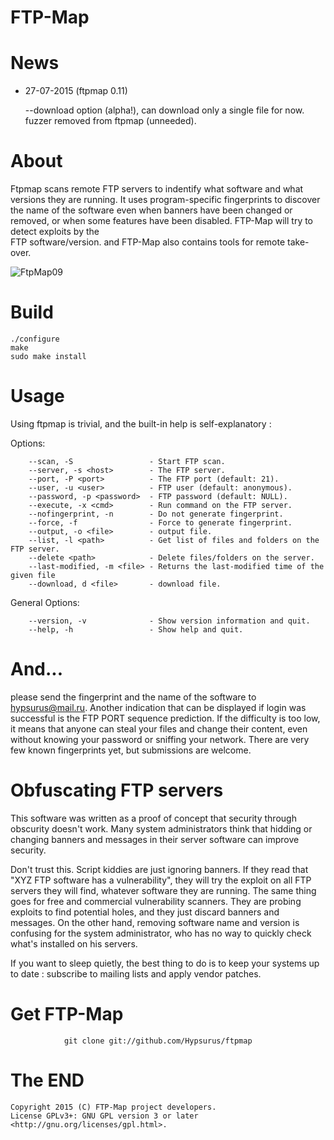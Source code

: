 FTP-Map
==========

News
=======

* 27-07-2015 (ftpmap 0.11)

    --download option (alpha!), can download only a single file for now.        
    fuzzer removed from ftpmap (unneeded).

About
=====
Ftpmap scans remote FTP servers to indentify what software and what versions
they are running. It uses program-specific fingerprints to discover the name
of the software even when banners have been changed or removed, or when some
features have been disabled. FTP-Map will try to detect exploits by the  
FTP software/version. and FTP-Map also contains tools for remote take-over.


![FtpMap09](https://pbs.twimg.com/media/CHZpCaoUEAAXCrZ.jpg)


Build
=====

    ./configure
    make
    sudo make install 

Usage
======

Using ftpmap is trivial, and the built-in help is self-explanatory :


Options:
        
        --scan, -S                 - Start FTP scan.
        --server, -s <host>        - The FTP server.
        --port, -P <port>          - The FTP port (default: 21).
        --user, -u <user>          - FTP user (default: anonymous).
        --password, -p <password>  - FTP password (default: NULL). 
        --execute, -x <cmd>        - Run command on the FTP server.
        --nofingerprint, -n        - Do not generate fingerprint.
        --force, -f                - Force to generate fingerprint.
        --output, -o <file>        - output file.
        --list, -l <path>          - Get list of files and folders on the FTP server.
        --delete <path>            - Delete files/folders on the server.
        --last-modified, -m <file> - Returns the last-modified time of the given file
        --download, d <file>       - download file.

General Options:

        --version, -v              - Show version information and quit.
        --help, -h                 - Show help and quit.

And...
======

please send the fingerprint and the name of the software to hypsurus@mail.ru.
Another indication that can be displayed if login was successful is the FTP
PORT sequence prediction. If the difficulty is too low, it means that anyone
can steal your files and change their content, even without knowing your
password or sniffing your network.
There are very few known fingerprints yet, but submissions are welcome.

Obfuscating FTP servers
=======================


This software was written as a proof of concept that security through
obscurity doesn't work. Many system administrators think that hidding or
changing banners and messages in their server software can improve security.

Don't trust this. Script kiddies are just ignoring banners. If they read
that "XYZ FTP software has a vulnerability", they will try the exploit on
all FTP servers they will find, whatever software they are running. The same
thing goes for free and commercial vulnerability scanners. They are probing
exploits to find potential holes, and they just discard banners and messages.
On the other hand, removing software name and version is confusing for the
system administrator, who has no way to quickly check what's installed on his
servers.

If you want to sleep quietly, the best thing to do is to keep your systems
up to date : subscribe to mailing lists and apply vendor patches.

Get FTP-Map
=============
                git clone git://github.com/Hypsurus/ftpmap 

The END
=========
    
    Copyright 2015 (C) FTP-Map project developers.
    License GPLv3+: GNU GPL version 3 or later <http://gnu.org/licenses/gpl.html>.
